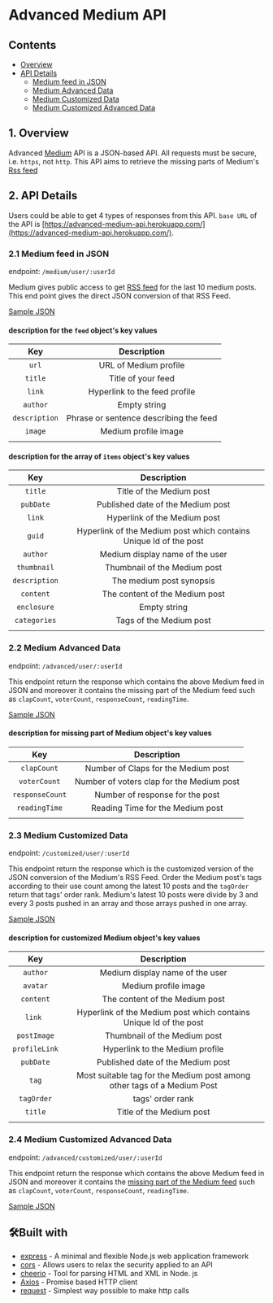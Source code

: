 # Advanced Medium API

## Contents

- [Overview](#1-overview)
- [API Details](#2-api-details)
  - [Medium feed in JSON](#21-medium-feed-in-json)
  - [Medium Advanced Data](#22-medium-advanced-data)
  - [Medium Customized Data](#23-medium-customized-data)
  - [Medium Customized Advanced Data](#24-medium-customized-advanced-data)

## 1. Overview

Advanced [Medium](https://medium.com) API is a JSON-based API. All requests must be secure, i.e. `https`, not `http`.
This API aims to retrieve the missing parts of Medium's [Rss feed](https://help.medium.com/hc/en-us/articles/214874118-Using-RSS-feeds-of-profiles-publications-and-topics)

## 2. API Details

Users could be able to get 4 types of responses from this API. `base URL` of the API is [https://advanced-medium-api.herokuapp.com/](https://advanced-medium-api.herokuapp.com/).

### 2.1 Medium feed in JSON

endpoint: `/medium/user/:userId`

Medium gives public access to get [RSS feed](https://help.medium.com/hc/en-us/articles/214874118-Using-RSS-feeds-of-profiles-publications-and-topics) for the last 10 medium posts. This end point gives the direct JSON conversion of that RSS Feed.

[Sample JSON](./docs/NormalData.json)

#### description for the `feed` object's key values

|      Key      |              Description               |
| :-----------: | :------------------------------------: |
|     `url`     |         URL of Medium profile          |
|    `title`    |           Title of your feed           |
|    `link`     |     Hyperlink to the feed profile      |
|   `author`    |              Empty string              |
| `description` | Phrase or sentence describing the feed |
|    `image`    |          Medium profile image          |
|               |                                        |

#### description for the array of `items` object's key values

|      Key      |                            Description                            |
| :-----------: | :---------------------------------------------------------------: |
|    `title`    |                     Title of the Medium post                      |
|   `pubDate`   |                 Published date of the Medium post                 |
|    `link`     |                   Hyperlink of the Medium post                    |
|    `guid`     | Hyperlink of the Medium post which contains Unique Id of the post |
|   `author`    |                  Medium display name of the user                  |
|  `thumbnail`  |                   Thumbnail of the Medium post                    |
| `description` |                     The medium post synopsis                      |
|   `content`   |                  The content of the Medium post                   |
|  `enclosure`  |                           Empty string                            |
| `categories`  |                      Tags of the Medium post                      |
|               |                                                                   |

### 2.2 Medium Advanced Data

endpoint: `/advanced/user/:userId`

This endpoint return the response which contains the above Medium feed in JSON and moreover it contains the missing part of the Medium feed such as `clapCount`, `voterCount`, `responseCount`, `readingTime`.

[Sample JSON](./docs/NormalAdvancedData.json)

#### description for missing part of Medium object's key values

|       Key       |                Description                |
| :-------------: | :---------------------------------------: |
|   `clapCount`   |    Number of Claps for the Medium post    |
|  `voterCount`   | Number of voters clap for the Medium post |
| `responseCount` |      Number of response for the post      |
|  `readingTime`  |     Reading Time for the Medium post      |
|                 |                                           |

### 2.3 Medium Customized Data

endpoint: `/customized/user/:userId`

This endpoint return the response which is the customized version of the JSON conversion of the Medium's RSS Feed. Order the Medium post's tags according to their use count among the latest 10 posts and the `tagOrder` return that tags' order rank. Medium's latest 10 posts were divide by 3 and every 3 posts pushed in an array and those arrays pushed in one array.

[Sample JSON](./docs/CustomizedData.json)

#### description for customized Medium object's key values

|      Key      |                               Description                               |
| :-----------: | :---------------------------------------------------------------------: |
|   `author`    |                     Medium display name of the user                     |
|   `avatar`    |                          Medium profile image                           |
|   `content`   |                     The content of the Medium post                      |
|    `link `    |    Hyperlink of the Medium post which contains Unique Id of the post    |
|  `postImage`  |                      Thumbnail of the Medium post                       |
| `profileLink` |                     Hyperlink to the Medium profile                     |
|   `pubDate`   |                    Published date of the Medium post                    |
|     `tag`     | Most suitable tag for the Medium post among other tags of a Medium Post |
|  `tagOrder`   |                            tags' order rank                             |
|    `title`    |                        Title of the Medium post                         |
|               |                                                                         |

### 2.4 Medium Customized Advanced Data

endpoint: `/advanced/customized/user/:userId`

This endpoint return the response which contains the above Medium feed in JSON and moreover it contains the [missing part of the Medium feed](#description-for-missing-part-of-medium-objects-key-values) such as `clapCount`, `voterCount`, `responseCount`, `readingTime`.

[Sample JSON](./docs/CustomizedAdvancedData.json)

## 🛠️Built with

- [express](https://expressjs.com/) - A minimal and flexible Node.js web application framework
- [cors](https://github.com/expressjs/cors) - Allows users to relax the security applied to an API
- [cheerio](https://cheerio.js.org/) - Tool for parsing HTML and XML in Node. js
- [Axios](https://github.com/axios/axios) - Promise based HTTP client
- [request](https://react-countup.now.sh/) - Simplest way possible to make http calls
